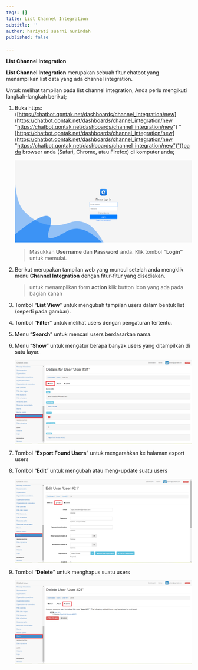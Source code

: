 ```yaml
---
tags: []
title: List Channel Integration
subtitle: ''
author: hariyati suarni nurindah
published: false

---
```

**List Channel Integration**

**List Channel Integration** merupakan sebuah fitur chatbot yang menampilkan list data yang ada channel integration.

Untuk melihat tampilan pada list channel integration, Anda perlu mengikuti langkah-langkah berikut;

1. Buka https: ([https://chatbot.qontak.net/dashboards/channel_integration/new](https://chatbot.qontak.net/dashboards/channel_integration/new "https://chatbot.qontak.net/dashboards/channel_integration/new") "[https://chatbot.qontak.net/dashboards/channel_integration/new](https://chatbot.qontak.net/dashboards/channel_integration/new "https://chatbot.qontak.net/dashboards/channel_integration/new")"))pada browser anda (Safari, Chrome, atau Firefox) di komputer anda;

   ![](/uploads/channell.PNG)

   > Masukkan **Username** dan **Password** anda. Klik tombol **“Login”** untuk memulai.
2. Berikut merupakan tampilan web yang muncul setelah anda mengklik menu **Channel Integration** dengan fitur-fitur yang disediakan.

   > untuk menampilkan form **action** klik button Icon yang ada pada bagian kanan
3. Tombol “**List View**” untuk mengubah tampilan users dalam bentuk list (seperti pada gambar).
4. Tombol “**Filter**” untuk melihat users dengan pengaturan tertentu.
5. Menu “**Search**” untuk mencari users berdasarkan nama.
6. Menu “**Show**” untuk mengatur berapa banyak users yang ditampilkan di satu layar.

   ![](/uploads/users2.PNG)
7. Tombol “**Export Found Users**” untuk mengarahkan ke halaman export users
8. Tombol “**Edit**” untuk mengubah atau meng-update suatu users

   ![](/uploads/users3.PNG)
9. Tombol “**Delete**” untuk menghapus suatu users

   ![](/uploads/users4.PNG)